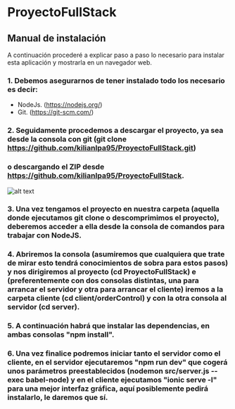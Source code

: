 # ProyectoFullStack

## Manual de instalación

A continuación procederé a explicar paso a paso lo necesario para instalar esta aplicación y mostrarla en un navegador web.

### 1. Debemos asegurarnos de tener instalado todo los necesario es decir:

+ NodeJs. (https://nodejs.org/)
+ Git. (https://git-scm.com/)

### 2. Seguidamente procedemos a descargar el proyecto, ya sea desde la consola con git (git clone https://github.com/kilianlpa95/ProyectoFullStack.git) 
### o descargando el ZIP desde https://github.com/kilianlpa95/ProyectoFullStack.

![alt text](https://i.imgur.com/6wrW3YV.png)

### 3. Una vez tengamos el proyecto en nuestra carpeta (aquella donde ejecutamos git clone o descomprimimos el proyecto), deberemos acceder a ella desde la consola de comandos para trabajar con NodeJS. 

### 4. Abriremos la consola (asumiremos que cualquiera que trate de mirar esto tendrá conocimientos de sobra para estos pasos) y nos dirigiremos al proyecto (cd ProyectoFullStack) e (preferentemente con dos consolas distintas, una para arrancar el servidor y otra para arrancar el cliente) iremos a la carpeta cliente (cd client/orderControl) y con la otra consola al servidor (cd server).

### 5. A continuación habrá que instalar las dependencias, en ambas consolas "npm install".

### 6. Una vez finalice podremos iniciar tanto el servidor como el cliente, en el servidor ejecutaremos "npm run dev" que cogerá unos parámetros preestablecidos (nodemon src/server.js --exec babel-node) y en el cliente ejecutamos "ionic serve -l" para una mejor interfaz gráfica, aquí posiblemente pedirá instalarlo, le daremos que sí.